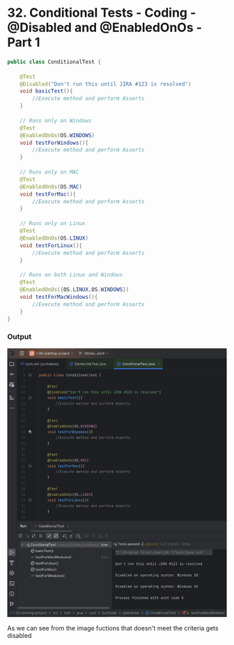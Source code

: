 # 32. Conditional Tests - Coding - @Disabled and @EnabledOnOs - Part 1

```Java
public class ConditionalTest {

    @Test
    @Disabled("Don't run this until JIRA #123 is resolved")
    void basicTest(){
        //Execute method and perform Asserts
    }

    // Runs only on Windows
    @Test
    @EnabledOnOs(OS.WINDOWS)
    void testForWindows(){
        //Execute method and perform Asserts
    }

    // Runs only on MAC
    @Test
    @EnabledOnOs(OS.MAC)
    void testForMac(){
        //Execute method and perform Asserts
    }

    // Runs only on Linux
    @Test
    @EnabledOnOs(OS.LINUX)
    void testForLinux(){
        //Execute method and perform Asserts
    }

    // Runs on both Linux and Windows
    @Test
    @EnabledOnOs({OS.LINUX,OS.WINDOWS})
    void testForMacWindows(){
        //Execute method and perform Asserts
    }
}
```

### Output
![EnabledOn and Disabled Annotation Output](../images/32_Conditional_Test_EnabledOn_Disabled.png)

As we can see from the image fuctions that doesn't meet the criteria gets disabled

